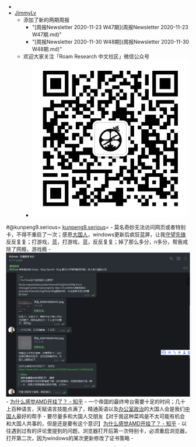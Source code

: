 - 
- [JimmyLv](JimmyLv.md)
    - 添加了新的两期周报
        - "[周报Newsletter 2020-11-23 W47期](周报Newsletter 2020-11-23 W47期.md)"
        - "[周报Newsletter 2020-11-30 W48期](周报Newsletter 2020-11-30 W48期.md)"
    - 欢迎大家关注「Roam Research 中文社区」微信公众号
        - ![](../images/tS2UdFU0Wo.png?)

#@kunpeng9.serious= [kunpeng9.serious](kunpeng9.serious.md)=
    - 莫名奇妙无法访问网页或者特别卡，不得不重启了一次；感恩[大国人](大国人.md)，windows更新后疯狂蓝屏，让我[守望先锋](守望先锋.md)反反复复；打游戏，蓝，打游戏，蓝，反反复复；掉了那么多分，n多分，帮我戒除了网瘾，游戏瘾
    - ![](https://raw.githubusercontent.com/kunpeng9/PicgoPicture2020-10-18/master/20201202151901.png)
    - [为什么感觉AMD开挂了？ - 知乎](https://www.zhihu.com/question/427829019/answer/1554865645)
    - 一个帝国的最终垮台需要十足的时间；几十上百种语言，天赋语言技能点满了，精通英语以及[办公室政治](办公室政治.md)的大国人会是我们[中国人](中国人.md)最好的帮手
    - 要尽量多和大国人交朋友【对于我这种菜鸡是不太可能有机会和大国人共事的，但是还是要有这个意识】[为什么感觉AMD开挂了？ - 知乎](https://www.zhihu.com/question/427829019/answer/1582677551)
    - 以往遇到过有的评论里提到的问题，浏览器打开后第一次特别卡，必须重启浏览器，打开第二次，因为windows的某次更新修改了证书策略
    - 
